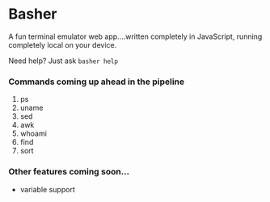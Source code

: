 # Basher
A fun terminal emulator web app....written completely in JavaScript, running completely local on your device.

Need help? Just ask ```basher help```

### Commands coming up ahead in the pipeline
1. ps
2. uname
3. sed
4. awk
5. whoami
6. find
7. sort

### Other features coming soon...
- variable support
